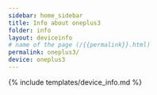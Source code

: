 ```yaml
---
sidebar: home_sidebar
title: Info about oneplus3
folder: info
layout: deviceinfo
# name of the page (/{{permalink}}.html)
permalink: oneplus3/
device: oneplus3
---
```

{% include templates/device_info.md %}
